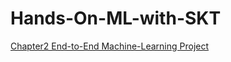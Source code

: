 # Hands-On-ML-with-SKT
[Chapter2 End-to-End Machine-Learning Project](https://nbviewer.jupyter.org/gist/Sky-rain8848/9a5dd2c9451b2f0bc727365323af83f3)
